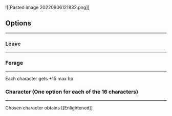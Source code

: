 ![[Pasted image 20220906121832.png]]

## Options
---

### Leave
---

### Forage
---
Each character gets +15 max hp

### Character (One option for each of the 16 characters)
---
Chosen character obtains [[Enlightened]]

